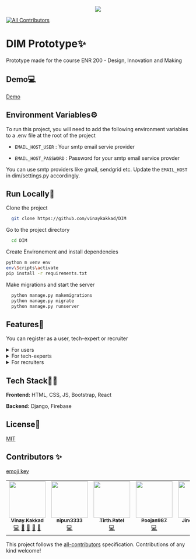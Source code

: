 <div align="center">
  
<img src="https://doge-in.herokuapp.com/static/images/logo.png">
  
</div>  

<!-- ALL-CONTRIBUTORS-BADGE:START - Do not remove or modify this section -->
[![All Contributors](https://img.shields.io/badge/all_contributors-5-orange.svg?style=flat-square)](#contributors-)
<!-- ALL-CONTRIBUTORS-BADGE:END -->


# DIM Prototype✨
Prototype made for the course ENR 200 - Design, Innovation and Making


## Demo💻

[Demo](https://doge-in.herokuapp.com/)

  
## Environment Variables⚙

To run this project, you will need to add the following environment variables to a .env file at the root of the project

- `EMAIL_HOST_USER` : Your smtp email servie provider

- `EMAIL_HOST_PASSWORD` : Password for your smtp email service provder

You can use smtp providers like gmail, sendgrid etc. Update the `EMAIL_HOST` in dim/settings.py accordingly.


## Run Locally🚀

Clone the project

```bash
  git clone https://github.com/vinaykakkad/DIM
```

Go to the project directory

```bash
  cd DIM
```

Create Environement and install dependencies
```bash
python m venv env
env\Scripts\activate
pip install -r requirements.txt
```

Make migrations and start the server

```bash
  python manage.py makemigrations 
  python manage.py migrate
  python manage.py runserver
```

  
## Features🧾

You can register as a user, tech-expert or recruiter

<details>
  <summary>For users</summary>
  
  - Get job opportunites based on your profile
  - Post events to search for speakers / experts
  - Find relvant courses using proper filters
  - Forum to get some motivation and clear your doubts
  - Chat with peers, experts and recruites
</details>

<details>
  <summary>For tech-experts</summary>
  
  - Get job opportunites based on your profile
  - Find events to take a session based on your expertise
  - Forum to get some motivation and share your knowledge
  - Chat with peers, user and recruites
</details>

<details>
  <summary>For recruiters</summary>
  
  - Find relevant candidates for job-openings
  - Post events to search for speakers / experts
  - Forum to get some motivation and share your knowledge
  - Chat with users, experts and other recruiters
</details>


## Tech Stack👨‍💻

**Frontend:** HTML, CSS, JS, Bootstrap, React

**Backend:** Django, Firebase
  
  
## License🔐

[MIT](https://github.com/vinaykakkad/DIM/blob/main/LICENSE)  

## Contributors ✨
[emoji key](https://allcontributors.org/docs/en/emoji-key)

<!-- ALL-CONTRIBUTORS-LIST:START - Do not remove or modify this section -->
<!-- prettier-ignore-start -->
<!-- markdownlint-disable -->
<table>
  <tr>
    <td align="center"><a href="https://github.com/vinaykakkad"><img src="https://avatars.githubusercontent.com/u/56934712?v=4?s=100" width="100px;" alt=""/><br /><sub><b>Vinay Kakkad</b></sub></a><br /><a href="https://github.com/vinaykakkad/DIM/commits?author=vinaykakkad" title="Code">💻</a> <a href="https://github.com/vinaykakkad/DIM/commits?author=vinaykakkad" title="Documentation">📖</a> <a href="#design-vinaykakkad" title="Design">🎨</a> <a href="#maintenance-vinaykakkad" title="Maintenance">🚧</a> <a href="#projectManagement-vinaykakkad" title="Project Management">📆</a></td>
    <td align="center"><a href="https://github.com/nipun3333"><img src="https://avatars.githubusercontent.com/u/70288062?v=4?s=100" width="100px;" alt=""/><br /><sub><b>nipun3333</b></sub></a><br /><a href="https://github.com/vinaykakkad/DIM/commits?author=nipun3333" title="Code">💻</a></td>
    <td align="center"><a href="https://www.linkedin.com/in/tirth-patel-412b70192"><img src="https://avatars.githubusercontent.com/u/64124305?v=4?s=100" width="100px;" alt=""/><br /><sub><b>Tirth Patel</b></sub></a><br /><a href="https://github.com/vinaykakkad/DIM/commits?author=tirthPatel177" title="Code">💻</a></td>
    <td align="center"><a href="https://github.com/Poojan987"><img src="https://avatars.githubusercontent.com/u/59042591?v=4?s=100" width="100px;" alt=""/><br /><sub><b>Poojan987</b></sub></a><br /><a href="https://github.com/vinaykakkad/DIM/commits?author=Poojan987" title="Code">💻</a></td>
    <td align="center"><a href="https://github.com/jinesh0109"><img src="https://avatars.githubusercontent.com/u/70638580?v=4?s=100" width="100px;" alt=""/><br /><sub><b>Jinesh Salot</b></sub></a><br /><a href="https://github.com/vinaykakkad/DIM/commits?author=jinesh0109" title="Code">💻</a></td>
  </tr>
</table>

<!-- markdownlint-restore -->
<!-- prettier-ignore-end -->

<!-- ALL-CONTRIBUTORS-LIST:END -->

This project follows the [all-contributors](https://github.com/all-contributors/all-contributors) specification. Contributions of any kind welcome!
